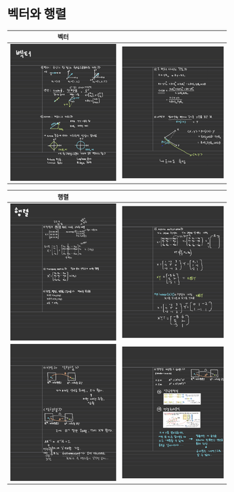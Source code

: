 # 벡터와 행렬

| 벡터 |  |
| --- | --- |
| ![](./%EB%B2%A1%ED%84%B01.jpg) | ![](./%EB%B2%A1%ED%84%B02.jpg) |

| 행렬 |  |
| --- | --- |
| ![](./%ED%96%89%EB%A0%AC1.jpg) | ![](./%ED%96%89%EB%A0%AC2.jpg) |
| ![](./%ED%96%89%EB%A0%AC3.jpg) | ![](./%ED%96%89%EB%A0%AC4.jpg) |

